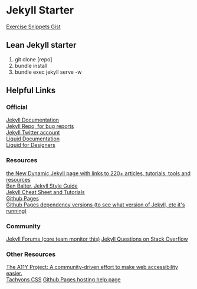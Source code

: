 # Jekyll Starter

[Exercise Snippets Gist](https://gist.github.com/budparr/64ef15890fe97eb4e4bcaa5b029a91e5)

## Lean Jekyll starter

1) git clone [repo]
2) bundle install
3) bundle exec jekyll serve -w


## Helpful Links

### Official

[Jekyll Documentation](http://jekyllrb.com/docs/home/)  
[Jekyll Repo, for bug reports](https://github.com/jekyll/jekyll/issues)  
[Jekyll Twitter account](https://twitter.com/jekyllrb)  
[Liquid Documentation](http://shopify.github.io/liquid/)  
[Liquid for Designers](https://github.com/Shopify/liquid/wiki/Liquid-for-Designers)  

### Resources

[the New Dynamic Jekyll page with links to 220+ articles, tutorials, tools and resources](https://www.thenewdynamic.org/tool/jekyll/)  
[Ben Balter, Jekyll Style Guide](http://ben.balter.com/jekyll-style-guide/)  
[Jekyll Cheat Sheet and Tutorials](http://jekyll.tips/jekyll-cheat-sheet/)  
[Github Pages](https://pages.github.com/)  
[Github Pages dependency versions (to see what version of Jekyll, etc it's running)](https://pages.github.com/versions/)


### Community

[Jekyll Forums (core team monitor this)](https://talk.jekyllrb.com/)
[Jekyll Questions on Stack Overflow](http://stackoverflow.com/questions/tagged/jekyll)  


### Other Resources

[The A11Y Project: A community-driven effort to make web accessibility easier.](http://a11yproject.com/)  
[Tachyons CSS](http://tachyons.io/)
[Github Pages hosting help page](https://help.github.com/articles/about-github-pages-and-jekyll/)
